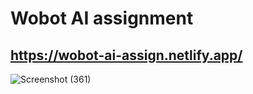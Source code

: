 # Wobot AI assignment
## https://wobot-ai-assign.netlify.app/

![Screenshot (361)](https://user-images.githubusercontent.com/104712880/212020329-e322c838-c23a-4913-92ca-a7b1295ae735.png)
